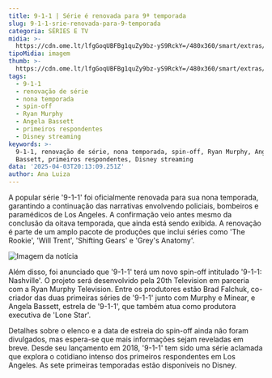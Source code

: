 ```yaml
---
title: 9-1-1 | Série é renovada para 9ª temporada
slug: 9-1-1-srie-renovada-para-9-temporada
categoria: SÉRIES E TV
midia: >-
  https://cdn.ome.lt/lfgGoqUBFBg1quZy9bz-yS9RckY=/480x360/smart/extras/conteudos/911_hgBGRX1.png
tipoMidia: imagem
thumb: >-
  https://cdn.ome.lt/lfgGoqUBFBg1quZy9bz-yS9RckY=/480x360/smart/extras/conteudos/911_hgBGRX1.png
tags:
  - 9-1-1
  - renovação de série
  - nona temporada
  - spin-off
  - Ryan Murphy
  - Angela Bassett
  - primeiros respondentes
  - Disney streaming
keywords: >-
  9-1-1, renovação de série, nona temporada, spin-off, Ryan Murphy, Angela
  Bassett, primeiros respondentes, Disney streaming
data: '2025-04-03T20:13:09.251Z'
author: Ana Luiza
---
```


A popular série '9-1-1' foi oficialmente renovada para sua nona temporada, garantindo a continuação das narrativas envolvendo policiais, bombeiros e paramédicos de Los Angeles. A confirmação veio antes mesmo da conclusão da oitava temporada, que ainda está sendo exibida. A renovação é parte de um amplo pacote de produções que inclui séries como 'The Rookie', 'Will Trent', 'Shifting Gears' e 'Grey's Anatomy'.

![Imagem da notícia](https://cdn.ome.lt/WWOvhWGTRtANNc1jEu39JJQbriE=/fit-in/837x500/smart/uploads/conteudo/fotos/911_HtMYyBN.png)

Além disso, foi anunciado que '9-1-1' terá um novo spin-off intitulado '9-1-1: Nashville'. O projeto será desenvolvido pela 20th Television em parceria com a Ryan Murphy Television. Entre os produtores estão Brad Falchuk, co-criador das duas primeiras séries de '9-1-1' junto com Murphy e Minear, e Angela Bassett, estrela de '9-1-1', que também atua como produtora executiva de 'Lone Star'.

Detalhes sobre o elenco e a data de estreia do spin-off ainda não foram divulgados, mas espera-se que mais informações sejam reveladas em breve. Desde seu lançamento em 2018, '9-1-1' tem sido uma série aclamada que explora o cotidiano intenso dos primeiros respondentes em Los Angeles. As sete primeiras temporadas estão disponíveis no Disney.

